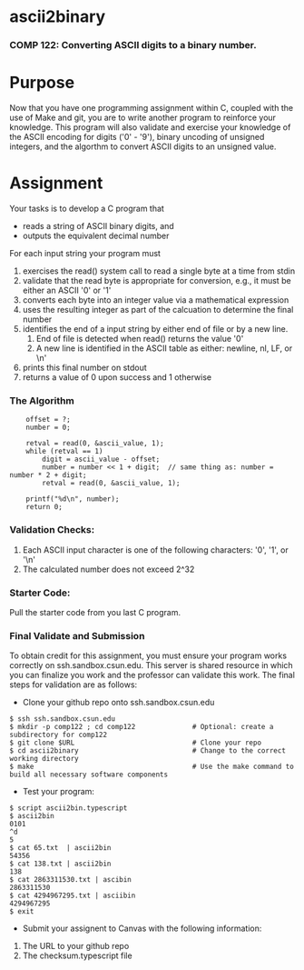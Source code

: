 # ascii2binary

### COMP 122: Converting ASCII digits to a binary number.


# Purpose
Now that you have one programming assignment within C, coupled with the use of Make and git, you are to write another program to reinforce your knowledge.  This program will also validate and exercise your knowledge of the ASCII encoding for digits ('0' - '9'), binary uncoding of unsigned integers, and the algorthm to convert ASCII digits to an unsigned value.

# Assignment
Your tasks is to develop a C program that
  * reads a string of ASCII binary digits, and 
  * outputs the equivalent decimal number 

For each input string your program must
  1. exercises the read() system call to read a single byte at a time from stdin
  1. validate that the read byte is appropriate for conversion, e.g., it must be either an ASCII '0' or '1'
  1. converts each byte into an integer value via a mathematical expression
  1. uses the resulting integer as part of the calcuation to determine the final number
  1. identifies the end of a input string by either end of file or by a new line.
      1.  End of file is detected when read() returns the value '0'
      2.  A new line is identified in the ASCII table as either: newline, nl, LF, or \n'
  3. prints this final number on stdout
  4. returns a value of 0 upon success and 1 otherwise


### The Algorithm
```
    offset = ?;
    number = 0;
    
    retval = read(0, &ascii_value, 1);
    while (retval == 1)
        digit = ascii_value - offset;
        number = number << 1 + digit;  // same thing as: number = number * 2 + digit; 
        retval = read(0, &ascii_value, 1);
        
    printf("%d\n", number);
    return 0;
```

### Validation Checks:
1. Each ASCII input character is one of the following characters: '0', '1', or '\n'
1. The calculated number does not exceed 2^32

### Starter Code:
Pull the starter code from you last C program.

### Final Validate and Submission
To obtain credit for this assignment, you must ensure your program works correctly on ssh.sandbox.csun.edu.  This server is shared resource in which you can finalize you work and the professor can validate this work.  The final steps for validation are as follows:

* Clone your github repo onto ssh.sandbox.csun.edu
```
$ ssh ssh.sandbox.csun.edu
$ mkdir -p comp122 ; cd comp122              # Optional: create a subdirectory for comp122
$ git clone $URL                             # Clone your repo
$ cd ascii2binary                            # Change to the correct working directory
$ make                                       # Use the make command to build all necessary software components 
```

* Test your program:
```
$ script ascii2bin.typescript 
$ ascii2bin
0101
^d
5
$ cat 65.txt  | ascii2bin
54356
$ cat 138.txt | ascii2bin
138
$ cat 2863311530.txt | ascibin
2863311530
$ cat 4294967295.txt | asciibin
4294967295
$ exit
```

* Submit your assignent to Canvas with the following information:
1. The URL to your github repo
1. The checksum.typescript file

